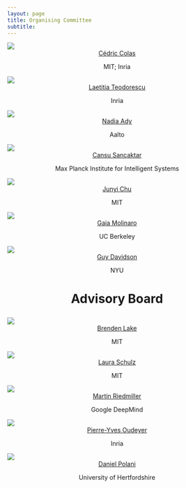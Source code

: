 ```yaml
---
layout: page
title: Organising Committee
subtitle: 
---
```


<div class="container">
  <div class="row">
    <div class="col-sm">
      <img class="organiser-img" src='/assets/img/cedric.jpg'>
      <div class="organiser-name" style="text-align: center;"> <a href="https://ccolas.github.io/">Cédric Colas</a> <br> <p class='speaker-affiliation'>MIT; Inria</p></div>
    </div>
    <div class="col-sm">
      <img class="organiser-img" src='/assets/img/laetitia.png'>
      <div class="organiser-name" style="text-align: center;"> <a href="https://scholar.google.com/citations?user=pW-r5kcAAAAJ">Laetitia Teodorescu</a> <br> <p class='speaker-affiliation'> Inria</p></div>
    </div>
    <div class="col-sm">
      <img class="organiser-img" src='/assets/img/nadiamady.jpeg'>
      <div class="organiser-name" style="text-align: center;"> <a href="https://sites.ualberta.ca/~nmady/">Nadia Ady</a> <br> <p class='speaker-affiliation'>Aalto</p></div>
    </div>
  </div>
<div class="row">
        <div class="col-sm">
          <img class="organiser-img" src='/assets/img/cansu_sancaktar.jpg'>
          <div class="organiser-name" style="text-align: center;"> <a href="https://is.mpg.de/person/csancaktar">Cansu Sancaktar</a> <br> <p 
    class='speaker-affiliation'>Max Planck Institute for Intelligent Systems</p></div>
        </div>
        <div class="col-sm">
          <img class="organiser-img" src='/assets/img/junyi.png'>
          <div class="organiser-name" style="text-align: center;"> <a href="https://junyichu.mit.edu/">Junyi Chu</a> <br> <p class='speaker-affiliation'> MIT</p></div>
        </div>
        <div class="col-sm">
          <img class="organiser-img" src='/assets/img/gaia.jpg'>
          <div class="organiser-name" style="text-align: center;"> <a href="https://gaiamolinaro.github.io/">Gaia Molinaro</a> <br> <p class='speaker-affiliation'> UC 
Berkeley</p></div>
        </div>
  </div>
<div class="row">
    <div class="col-sm">
        </div>
        <div class="col-sm">
          <img class="organiser-img" src='/assets/img/guy.jpg'>
          <div class="organiser-name" style="text-align: center;"> <a href="https://guydavidson.me/">Guy Davidson</a> <br> <p class='speaker-affiliation'> NYU</p></div>
        </div>
        <div class="col-sm">
        </div>
    </div>
</div>

<h1 style="text-align:center; margin-bottom:20pt; !important"> Advisory Board </h1>
<div class="container">
<div class="row">
    <div class="col-sm">
      <img class="organiser-img" src='/assets/img/brenden.jpg'>
      <div class="organiser-name" style="text-align: center;"> <a href="https://cims.nyu.edu/~brenden/">Brenden Lake</a> <br> <p 
class='speaker-affiliation'>MIT</p></div>
    </div>
    <div class="col-sm">
      <img class="organiser-img" src='/assets/img/laura.jpg'>
      <div class="organiser-name" style="text-align: center;"> <a href="https://bcs.mit.edu/directory/laura-schulz">Laura Schulz</a> <br> <p 
class='speaker-affiliation'> MIT</p></div>
    </div>
    <div class="col-sm">
      <img class="organiser-img" src='/assets/img/martin.jpeg'>
      <div class="organiser-name" style="text-align: center;"> <a href="https://sites.google.com/view/riedmiller/home">Martin Riedmiller</a> <br> <p class='speaker-affiliation'> 
Google DeepMind</p></div>
    </div>
    </div>

<div class="row">
    <div class="col-sm">
      <img class="organiser-img" src='/assets/img/py.png'>
      <div class="organiser-name" style="text-align: center;"> <a href="http://www.pyoudeyer.com/">Pierre-Yves Oudeyer</a> <br> <p class='speaker-affiliation'> Inria </p></div>
    </div>
  <div class="col-sm">
      <img class="organiser-img" src='/assets/img/daniel.png'>
      <div class="organiser-name" style="text-align: center;"> <a href="https://researchprofiles.herts.ac.uk/en/persons/daniel-polani">Daniel Polani</a> <br> <p 
class='speaker-affiliation'> University of Hertfordshire </p></div>
    </div>
  <div class="col-sm">
    </div>

  </div>
 </div>
